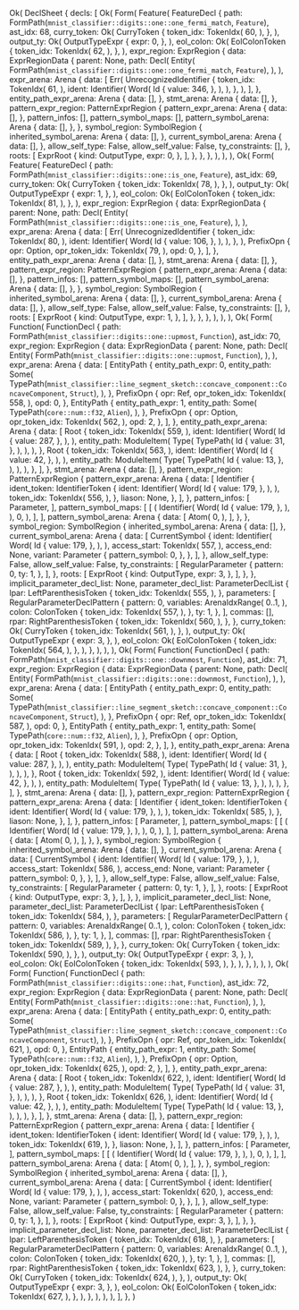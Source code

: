 Ok(
    DeclSheet {
        decls: [
            Ok(
                Form(
                    Feature(
                        FeatureDecl {
                            path: FormPath(`mnist_classifier::digits::one::one_fermi_match`, `Feature`),
                            ast_idx: 68,
                            curry_token: Ok(
                                CurryToken {
                                    token_idx: TokenIdx(
                                        60,
                                    ),
                                },
                            ),
                            output_ty: Ok(
                                OutputTypeExpr {
                                    expr: 0,
                                },
                            ),
                            eol_colon: Ok(
                                EolColonToken {
                                    token_idx: TokenIdx(
                                        62,
                                    ),
                                },
                            ),
                            expr_region: ExprRegion {
                                data: ExprRegionData {
                                    parent: None,
                                    path: Decl(
                                        Entity(
                                            FormPath(`mnist_classifier::digits::one::one_fermi_match`, `Feature`),
                                        ),
                                    ),
                                    expr_arena: Arena {
                                        data: [
                                            Err(
                                                UnrecognizedIdentifier {
                                                    token_idx: TokenIdx(
                                                        61,
                                                    ),
                                                    ident: Identifier(
                                                        Word(
                                                            Id {
                                                                value: 346,
                                                            },
                                                        ),
                                                    ),
                                                },
                                            ),
                                        ],
                                    },
                                    entity_path_expr_arena: Arena {
                                        data: [],
                                    },
                                    stmt_arena: Arena {
                                        data: [],
                                    },
                                    pattern_expr_region: PatternExprRegion {
                                        pattern_expr_arena: Arena {
                                            data: [],
                                        },
                                        pattern_infos: [],
                                        pattern_symbol_maps: [],
                                        pattern_symbol_arena: Arena {
                                            data: [],
                                        },
                                    },
                                    symbol_region: SymbolRegion {
                                        inherited_symbol_arena: Arena {
                                            data: [],
                                        },
                                        current_symbol_arena: Arena {
                                            data: [],
                                        },
                                        allow_self_type: False,
                                        allow_self_value: False,
                                        ty_constraints: [],
                                    },
                                    roots: [
                                        ExprRoot {
                                            kind: OutputType,
                                            expr: 0,
                                        },
                                    ],
                                },
                            },
                        },
                    ),
                ),
            ),
            Ok(
                Form(
                    Feature(
                        FeatureDecl {
                            path: FormPath(`mnist_classifier::digits::one::is_one`, `Feature`),
                            ast_idx: 69,
                            curry_token: Ok(
                                CurryToken {
                                    token_idx: TokenIdx(
                                        78,
                                    ),
                                },
                            ),
                            output_ty: Ok(
                                OutputTypeExpr {
                                    expr: 1,
                                },
                            ),
                            eol_colon: Ok(
                                EolColonToken {
                                    token_idx: TokenIdx(
                                        81,
                                    ),
                                },
                            ),
                            expr_region: ExprRegion {
                                data: ExprRegionData {
                                    parent: None,
                                    path: Decl(
                                        Entity(
                                            FormPath(`mnist_classifier::digits::one::is_one`, `Feature`),
                                        ),
                                    ),
                                    expr_arena: Arena {
                                        data: [
                                            Err(
                                                UnrecognizedIdentifier {
                                                    token_idx: TokenIdx(
                                                        80,
                                                    ),
                                                    ident: Identifier(
                                                        Word(
                                                            Id {
                                                                value: 106,
                                                            },
                                                        ),
                                                    ),
                                                },
                                            ),
                                            PrefixOpn {
                                                opr: Option,
                                                opr_token_idx: TokenIdx(
                                                    79,
                                                ),
                                                opd: 0,
                                            },
                                        ],
                                    },
                                    entity_path_expr_arena: Arena {
                                        data: [],
                                    },
                                    stmt_arena: Arena {
                                        data: [],
                                    },
                                    pattern_expr_region: PatternExprRegion {
                                        pattern_expr_arena: Arena {
                                            data: [],
                                        },
                                        pattern_infos: [],
                                        pattern_symbol_maps: [],
                                        pattern_symbol_arena: Arena {
                                            data: [],
                                        },
                                    },
                                    symbol_region: SymbolRegion {
                                        inherited_symbol_arena: Arena {
                                            data: [],
                                        },
                                        current_symbol_arena: Arena {
                                            data: [],
                                        },
                                        allow_self_type: False,
                                        allow_self_value: False,
                                        ty_constraints: [],
                                    },
                                    roots: [
                                        ExprRoot {
                                            kind: OutputType,
                                            expr: 1,
                                        },
                                    ],
                                },
                            },
                        },
                    ),
                ),
            ),
            Ok(
                Form(
                    Function(
                        FunctionDecl {
                            path: FormPath(`mnist_classifier::digits::one::upmost`, `Function`),
                            ast_idx: 70,
                            expr_region: ExprRegion {
                                data: ExprRegionData {
                                    parent: None,
                                    path: Decl(
                                        Entity(
                                            FormPath(`mnist_classifier::digits::one::upmost`, `Function`),
                                        ),
                                    ),
                                    expr_arena: Arena {
                                        data: [
                                            EntityPath {
                                                entity_path_expr: 0,
                                                entity_path: Some(
                                                    TypePath(`mnist_classifier::line_segment_sketch::concave_component::ConcaveComponent`, `Struct`),
                                                ),
                                            },
                                            PrefixOpn {
                                                opr: Ref,
                                                opr_token_idx: TokenIdx(
                                                    558,
                                                ),
                                                opd: 0,
                                            },
                                            EntityPath {
                                                entity_path_expr: 1,
                                                entity_path: Some(
                                                    TypePath(`core::num::f32`, `Alien`),
                                                ),
                                            },
                                            PrefixOpn {
                                                opr: Option,
                                                opr_token_idx: TokenIdx(
                                                    562,
                                                ),
                                                opd: 2,
                                            },
                                        ],
                                    },
                                    entity_path_expr_arena: Arena {
                                        data: [
                                            Root {
                                                token_idx: TokenIdx(
                                                    559,
                                                ),
                                                ident: Identifier(
                                                    Word(
                                                        Id {
                                                            value: 287,
                                                        },
                                                    ),
                                                ),
                                                entity_path: ModuleItem(
                                                    Type(
                                                        TypePath(
                                                            Id {
                                                                value: 31,
                                                            },
                                                        ),
                                                    ),
                                                ),
                                            },
                                            Root {
                                                token_idx: TokenIdx(
                                                    563,
                                                ),
                                                ident: Identifier(
                                                    Word(
                                                        Id {
                                                            value: 42,
                                                        },
                                                    ),
                                                ),
                                                entity_path: ModuleItem(
                                                    Type(
                                                        TypePath(
                                                            Id {
                                                                value: 13,
                                                            },
                                                        ),
                                                    ),
                                                ),
                                            },
                                        ],
                                    },
                                    stmt_arena: Arena {
                                        data: [],
                                    },
                                    pattern_expr_region: PatternExprRegion {
                                        pattern_expr_arena: Arena {
                                            data: [
                                                Identifier {
                                                    ident_token: IdentifierToken {
                                                        ident: Identifier(
                                                            Word(
                                                                Id {
                                                                    value: 179,
                                                                },
                                                            ),
                                                        ),
                                                        token_idx: TokenIdx(
                                                            556,
                                                        ),
                                                    },
                                                    liason: None,
                                                },
                                            ],
                                        },
                                        pattern_infos: [
                                            Parameter,
                                        ],
                                        pattern_symbol_maps: [
                                            [
                                                (
                                                    Identifier(
                                                        Word(
                                                            Id {
                                                                value: 179,
                                                            },
                                                        ),
                                                    ),
                                                    0,
                                                ),
                                            ],
                                        ],
                                        pattern_symbol_arena: Arena {
                                            data: [
                                                Atom(
                                                    0,
                                                ),
                                            ],
                                        },
                                    },
                                    symbol_region: SymbolRegion {
                                        inherited_symbol_arena: Arena {
                                            data: [],
                                        },
                                        current_symbol_arena: Arena {
                                            data: [
                                                CurrentSymbol {
                                                    ident: Identifier(
                                                        Word(
                                                            Id {
                                                                value: 179,
                                                            },
                                                        ),
                                                    ),
                                                    access_start: TokenIdx(
                                                        557,
                                                    ),
                                                    access_end: None,
                                                    variant: Parameter {
                                                        pattern_symbol: 0,
                                                    },
                                                },
                                            ],
                                        },
                                        allow_self_type: False,
                                        allow_self_value: False,
                                        ty_constraints: [
                                            RegularParameter {
                                                pattern: 0,
                                                ty: 1,
                                            },
                                        ],
                                    },
                                    roots: [
                                        ExprRoot {
                                            kind: OutputType,
                                            expr: 3,
                                        },
                                    ],
                                },
                            },
                            implicit_parameter_decl_list: None,
                            parameter_decl_list: ParameterDeclList {
                                lpar: LeftParenthesisToken {
                                    token_idx: TokenIdx(
                                        555,
                                    ),
                                },
                                parameters: [
                                    RegularParameterDeclPattern {
                                        pattern: 0,
                                        variables: ArenaIdxRange(
                                            0..1,
                                        ),
                                        colon: ColonToken {
                                            token_idx: TokenIdx(
                                                557,
                                            ),
                                        },
                                        ty: 1,
                                    },
                                ],
                                commas: [],
                                rpar: RightParenthesisToken {
                                    token_idx: TokenIdx(
                                        560,
                                    ),
                                },
                            },
                            curry_token: Ok(
                                CurryToken {
                                    token_idx: TokenIdx(
                                        561,
                                    ),
                                },
                            ),
                            output_ty: Ok(
                                OutputTypeExpr {
                                    expr: 3,
                                },
                            ),
                            eol_colon: Ok(
                                EolColonToken {
                                    token_idx: TokenIdx(
                                        564,
                                    ),
                                },
                            ),
                        },
                    ),
                ),
            ),
            Ok(
                Form(
                    Function(
                        FunctionDecl {
                            path: FormPath(`mnist_classifier::digits::one::downmost`, `Function`),
                            ast_idx: 71,
                            expr_region: ExprRegion {
                                data: ExprRegionData {
                                    parent: None,
                                    path: Decl(
                                        Entity(
                                            FormPath(`mnist_classifier::digits::one::downmost`, `Function`),
                                        ),
                                    ),
                                    expr_arena: Arena {
                                        data: [
                                            EntityPath {
                                                entity_path_expr: 0,
                                                entity_path: Some(
                                                    TypePath(`mnist_classifier::line_segment_sketch::concave_component::ConcaveComponent`, `Struct`),
                                                ),
                                            },
                                            PrefixOpn {
                                                opr: Ref,
                                                opr_token_idx: TokenIdx(
                                                    587,
                                                ),
                                                opd: 0,
                                            },
                                            EntityPath {
                                                entity_path_expr: 1,
                                                entity_path: Some(
                                                    TypePath(`core::num::f32`, `Alien`),
                                                ),
                                            },
                                            PrefixOpn {
                                                opr: Option,
                                                opr_token_idx: TokenIdx(
                                                    591,
                                                ),
                                                opd: 2,
                                            },
                                        ],
                                    },
                                    entity_path_expr_arena: Arena {
                                        data: [
                                            Root {
                                                token_idx: TokenIdx(
                                                    588,
                                                ),
                                                ident: Identifier(
                                                    Word(
                                                        Id {
                                                            value: 287,
                                                        },
                                                    ),
                                                ),
                                                entity_path: ModuleItem(
                                                    Type(
                                                        TypePath(
                                                            Id {
                                                                value: 31,
                                                            },
                                                        ),
                                                    ),
                                                ),
                                            },
                                            Root {
                                                token_idx: TokenIdx(
                                                    592,
                                                ),
                                                ident: Identifier(
                                                    Word(
                                                        Id {
                                                            value: 42,
                                                        },
                                                    ),
                                                ),
                                                entity_path: ModuleItem(
                                                    Type(
                                                        TypePath(
                                                            Id {
                                                                value: 13,
                                                            },
                                                        ),
                                                    ),
                                                ),
                                            },
                                        ],
                                    },
                                    stmt_arena: Arena {
                                        data: [],
                                    },
                                    pattern_expr_region: PatternExprRegion {
                                        pattern_expr_arena: Arena {
                                            data: [
                                                Identifier {
                                                    ident_token: IdentifierToken {
                                                        ident: Identifier(
                                                            Word(
                                                                Id {
                                                                    value: 179,
                                                                },
                                                            ),
                                                        ),
                                                        token_idx: TokenIdx(
                                                            585,
                                                        ),
                                                    },
                                                    liason: None,
                                                },
                                            ],
                                        },
                                        pattern_infos: [
                                            Parameter,
                                        ],
                                        pattern_symbol_maps: [
                                            [
                                                (
                                                    Identifier(
                                                        Word(
                                                            Id {
                                                                value: 179,
                                                            },
                                                        ),
                                                    ),
                                                    0,
                                                ),
                                            ],
                                        ],
                                        pattern_symbol_arena: Arena {
                                            data: [
                                                Atom(
                                                    0,
                                                ),
                                            ],
                                        },
                                    },
                                    symbol_region: SymbolRegion {
                                        inherited_symbol_arena: Arena {
                                            data: [],
                                        },
                                        current_symbol_arena: Arena {
                                            data: [
                                                CurrentSymbol {
                                                    ident: Identifier(
                                                        Word(
                                                            Id {
                                                                value: 179,
                                                            },
                                                        ),
                                                    ),
                                                    access_start: TokenIdx(
                                                        586,
                                                    ),
                                                    access_end: None,
                                                    variant: Parameter {
                                                        pattern_symbol: 0,
                                                    },
                                                },
                                            ],
                                        },
                                        allow_self_type: False,
                                        allow_self_value: False,
                                        ty_constraints: [
                                            RegularParameter {
                                                pattern: 0,
                                                ty: 1,
                                            },
                                        ],
                                    },
                                    roots: [
                                        ExprRoot {
                                            kind: OutputType,
                                            expr: 3,
                                        },
                                    ],
                                },
                            },
                            implicit_parameter_decl_list: None,
                            parameter_decl_list: ParameterDeclList {
                                lpar: LeftParenthesisToken {
                                    token_idx: TokenIdx(
                                        584,
                                    ),
                                },
                                parameters: [
                                    RegularParameterDeclPattern {
                                        pattern: 0,
                                        variables: ArenaIdxRange(
                                            0..1,
                                        ),
                                        colon: ColonToken {
                                            token_idx: TokenIdx(
                                                586,
                                            ),
                                        },
                                        ty: 1,
                                    },
                                ],
                                commas: [],
                                rpar: RightParenthesisToken {
                                    token_idx: TokenIdx(
                                        589,
                                    ),
                                },
                            },
                            curry_token: Ok(
                                CurryToken {
                                    token_idx: TokenIdx(
                                        590,
                                    ),
                                },
                            ),
                            output_ty: Ok(
                                OutputTypeExpr {
                                    expr: 3,
                                },
                            ),
                            eol_colon: Ok(
                                EolColonToken {
                                    token_idx: TokenIdx(
                                        593,
                                    ),
                                },
                            ),
                        },
                    ),
                ),
            ),
            Ok(
                Form(
                    Function(
                        FunctionDecl {
                            path: FormPath(`mnist_classifier::digits::one::hat`, `Function`),
                            ast_idx: 72,
                            expr_region: ExprRegion {
                                data: ExprRegionData {
                                    parent: None,
                                    path: Decl(
                                        Entity(
                                            FormPath(`mnist_classifier::digits::one::hat`, `Function`),
                                        ),
                                    ),
                                    expr_arena: Arena {
                                        data: [
                                            EntityPath {
                                                entity_path_expr: 0,
                                                entity_path: Some(
                                                    TypePath(`mnist_classifier::line_segment_sketch::concave_component::ConcaveComponent`, `Struct`),
                                                ),
                                            },
                                            PrefixOpn {
                                                opr: Ref,
                                                opr_token_idx: TokenIdx(
                                                    621,
                                                ),
                                                opd: 0,
                                            },
                                            EntityPath {
                                                entity_path_expr: 1,
                                                entity_path: Some(
                                                    TypePath(`core::num::f32`, `Alien`),
                                                ),
                                            },
                                            PrefixOpn {
                                                opr: Option,
                                                opr_token_idx: TokenIdx(
                                                    625,
                                                ),
                                                opd: 2,
                                            },
                                        ],
                                    },
                                    entity_path_expr_arena: Arena {
                                        data: [
                                            Root {
                                                token_idx: TokenIdx(
                                                    622,
                                                ),
                                                ident: Identifier(
                                                    Word(
                                                        Id {
                                                            value: 287,
                                                        },
                                                    ),
                                                ),
                                                entity_path: ModuleItem(
                                                    Type(
                                                        TypePath(
                                                            Id {
                                                                value: 31,
                                                            },
                                                        ),
                                                    ),
                                                ),
                                            },
                                            Root {
                                                token_idx: TokenIdx(
                                                    626,
                                                ),
                                                ident: Identifier(
                                                    Word(
                                                        Id {
                                                            value: 42,
                                                        },
                                                    ),
                                                ),
                                                entity_path: ModuleItem(
                                                    Type(
                                                        TypePath(
                                                            Id {
                                                                value: 13,
                                                            },
                                                        ),
                                                    ),
                                                ),
                                            },
                                        ],
                                    },
                                    stmt_arena: Arena {
                                        data: [],
                                    },
                                    pattern_expr_region: PatternExprRegion {
                                        pattern_expr_arena: Arena {
                                            data: [
                                                Identifier {
                                                    ident_token: IdentifierToken {
                                                        ident: Identifier(
                                                            Word(
                                                                Id {
                                                                    value: 179,
                                                                },
                                                            ),
                                                        ),
                                                        token_idx: TokenIdx(
                                                            619,
                                                        ),
                                                    },
                                                    liason: None,
                                                },
                                            ],
                                        },
                                        pattern_infos: [
                                            Parameter,
                                        ],
                                        pattern_symbol_maps: [
                                            [
                                                (
                                                    Identifier(
                                                        Word(
                                                            Id {
                                                                value: 179,
                                                            },
                                                        ),
                                                    ),
                                                    0,
                                                ),
                                            ],
                                        ],
                                        pattern_symbol_arena: Arena {
                                            data: [
                                                Atom(
                                                    0,
                                                ),
                                            ],
                                        },
                                    },
                                    symbol_region: SymbolRegion {
                                        inherited_symbol_arena: Arena {
                                            data: [],
                                        },
                                        current_symbol_arena: Arena {
                                            data: [
                                                CurrentSymbol {
                                                    ident: Identifier(
                                                        Word(
                                                            Id {
                                                                value: 179,
                                                            },
                                                        ),
                                                    ),
                                                    access_start: TokenIdx(
                                                        620,
                                                    ),
                                                    access_end: None,
                                                    variant: Parameter {
                                                        pattern_symbol: 0,
                                                    },
                                                },
                                            ],
                                        },
                                        allow_self_type: False,
                                        allow_self_value: False,
                                        ty_constraints: [
                                            RegularParameter {
                                                pattern: 0,
                                                ty: 1,
                                            },
                                        ],
                                    },
                                    roots: [
                                        ExprRoot {
                                            kind: OutputType,
                                            expr: 3,
                                        },
                                    ],
                                },
                            },
                            implicit_parameter_decl_list: None,
                            parameter_decl_list: ParameterDeclList {
                                lpar: LeftParenthesisToken {
                                    token_idx: TokenIdx(
                                        618,
                                    ),
                                },
                                parameters: [
                                    RegularParameterDeclPattern {
                                        pattern: 0,
                                        variables: ArenaIdxRange(
                                            0..1,
                                        ),
                                        colon: ColonToken {
                                            token_idx: TokenIdx(
                                                620,
                                            ),
                                        },
                                        ty: 1,
                                    },
                                ],
                                commas: [],
                                rpar: RightParenthesisToken {
                                    token_idx: TokenIdx(
                                        623,
                                    ),
                                },
                            },
                            curry_token: Ok(
                                CurryToken {
                                    token_idx: TokenIdx(
                                        624,
                                    ),
                                },
                            ),
                            output_ty: Ok(
                                OutputTypeExpr {
                                    expr: 3,
                                },
                            ),
                            eol_colon: Ok(
                                EolColonToken {
                                    token_idx: TokenIdx(
                                        627,
                                    ),
                                },
                            ),
                        },
                    ),
                ),
            ),
        ],
    },
)